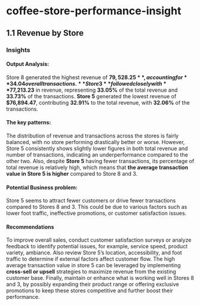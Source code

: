 # coffee-store-performance-insight

## 1.1 Revenue by Store
### Insights

#### Output Analysis:
Store 8 generated the highest revenue of **$79,528.25**, accounting for **34.04%** of the total revenue, with **34.21%** of the
overall transactions. **Store 3** followed closely with **$77,213.23** in revenue, representing **33.05%** of the total revenue and
**33.73%** of the transactions. **Store 5** generated the lowest revenue of **$76,894.47**, contributing **32.91%** to the total
revenue, with **32.06%** of the transactions.

#### The key patterns:
The distribution of revenue and transactions across the stores is fairly balanced, with no store performing drastically
better or worse. However, Store 5 consistently shows slightly lower figures in both total revenue and number of
transactions, indicating an underperformance compared to the other two. Also, despite **Store 5** having fewer
transactions, its percentage of total revenue is relatively high, which means that **the average transaction value in Store 5
is higher** compared to Store 8 and 3.

#### Potential Business problem:
Store 5 seems to attract fewer customers or drive fewer transactions compared to Stores 8 and 3. This could be due to
various factors such as lower foot traffic, ineffective promotions, or customer satisfaction issues.

#### Recommendations
To improve overall sales, conduct customer satisfaction surveys or analyze feedback to identify potential issues, for
example, service speed, product variety, ambiance. Also review Store 5’s location, accessibility, and foot traffic to
determine if external factors affect customer flow.
The high average transaction value in store 5 can be leveraged by implementing **cross-sell or upsell** strategies to
maximize revenue from the existing customer base. Finally, maintain or enhance what is working well in Stores 8 and 3,
by possibly expanding their product range or offering exclusive promotions to keep these stores competitive and further
boost their performance.

